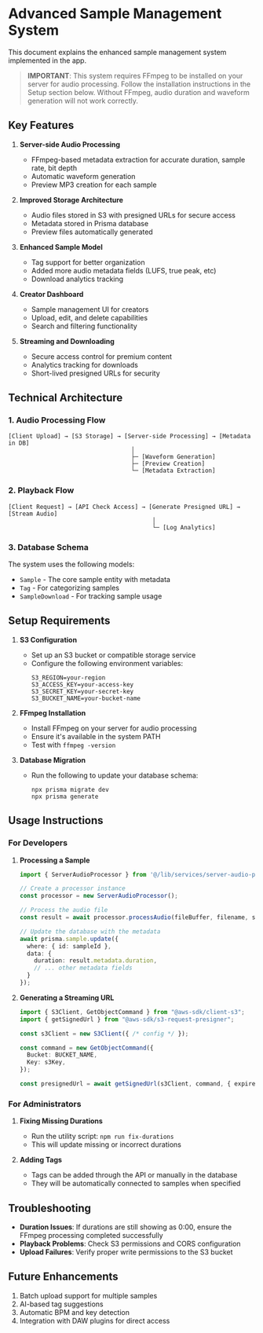 # Advanced Sample Management System

This document explains the enhanced sample management system implemented in the app.

> **IMPORTANT**: This system requires FFmpeg to be installed on your server for audio processing.
> Follow the installation instructions in the Setup section below.
> Without FFmpeg, audio duration and waveform generation will not work correctly.

## Key Features

1. **Server-side Audio Processing**
   - FFmpeg-based metadata extraction for accurate duration, sample rate, bit depth
   - Automatic waveform generation
   - Preview MP3 creation for each sample

2. **Improved Storage Architecture**
   - Audio files stored in S3 with presigned URLs for secure access
   - Metadata stored in Prisma database
   - Preview files automatically generated

3. **Enhanced Sample Model**
   - Tag support for better organization
   - Added more audio metadata fields (LUFS, true peak, etc)
   - Download analytics tracking

4. **Creator Dashboard**
   - Sample management UI for creators
   - Upload, edit, and delete capabilities
   - Search and filtering functionality

5. **Streaming and Downloading**
   - Secure access control for premium content
   - Analytics tracking for downloads
   - Short-lived presigned URLs for security

## Technical Architecture

### 1. Audio Processing Flow

```
[Client Upload] → [S3 Storage] → [Server-side Processing] → [Metadata in DB]
                                   │
                                   ├─ [Waveform Generation]
                                   ├─ [Preview Creation]
                                   └─ [Metadata Extraction]
```

### 2. Playback Flow

```
[Client Request] → [API Check Access] → [Generate Presigned URL] → [Stream Audio]
                                         │
                                         └─ [Log Analytics]
```

### 3. Database Schema

The system uses the following models:
- `Sample` - The core sample entity with metadata
- `Tag` - For categorizing samples
- `SampleDownload` - For tracking sample usage

## Setup Requirements

1. **S3 Configuration**
   - Set up an S3 bucket or compatible storage service
   - Configure the following environment variables:
     ```
     S3_REGION=your-region
     S3_ACCESS_KEY=your-access-key
     S3_SECRET_KEY=your-secret-key
     S3_BUCKET_NAME=your-bucket-name
     ```

2. **FFmpeg Installation**
   - Install FFmpeg on your server for audio processing
   - Ensure it's available in the system PATH
   - Test with `ffmpeg -version`

3. **Database Migration**
   - Run the following to update your database schema:
     ```
     npx prisma migrate dev
     npx prisma generate
     ```

## Usage Instructions

### For Developers

1. **Processing a Sample**
   ```typescript
   import { ServerAudioProcessor } from '@/lib/services/server-audio-processor';

   // Create a processor instance
   const processor = new ServerAudioProcessor();
   
   // Process the audio file
   const result = await processor.processAudio(fileBuffer, filename, sampleId);
   
   // Update the database with the metadata
   await prisma.sample.update({
     where: { id: sampleId },
     data: {
       duration: result.metadata.duration,
       // ... other metadata fields
     }
   });
   ```

2. **Generating a Streaming URL**
   ```typescript
   import { S3Client, GetObjectCommand } from "@aws-sdk/client-s3";
   import { getSignedUrl } from "@aws-sdk/s3-request-presigner";
   
   const s3Client = new S3Client({ /* config */ });
   
   const command = new GetObjectCommand({
     Bucket: BUCKET_NAME,
     Key: s3Key,
   });
   
   const presignedUrl = await getSignedUrl(s3Client, command, { expiresIn: 3600 });
   ```

### For Administrators

1. **Fixing Missing Durations**
   - Run the utility script: `npm run fix-durations`
   - This will update missing or incorrect durations

2. **Adding Tags**
   - Tags can be added through the API or manually in the database
   - They will be automatically connected to samples when specified

## Troubleshooting

- **Duration Issues**: If durations are still showing as 0:00, ensure the FFmpeg processing completed successfully
- **Playback Problems**: Check S3 permissions and CORS configuration
- **Upload Failures**: Verify proper write permissions to the S3 bucket

## Future Enhancements

1. Batch upload support for multiple samples
2. AI-based tag suggestions
3. Automatic BPM and key detection
4. Integration with DAW plugins for direct access 